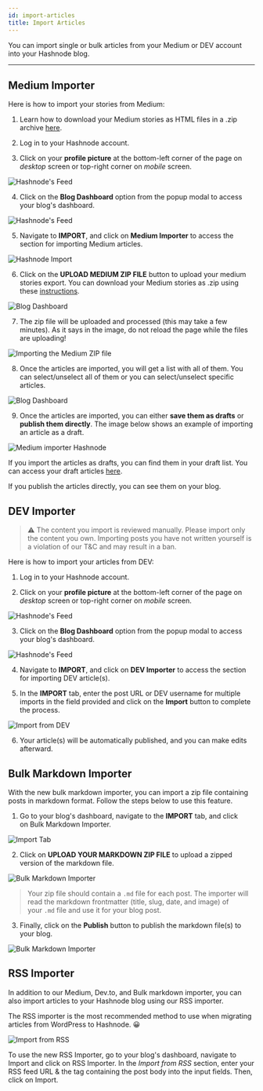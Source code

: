 ```yaml
---
id: import-articles
title: Import Articles
---
```


You can import single or bulk articles from your Medium or DEV account into your Hashnode blog.

---

## Medium Importer

Here is how to import your stories from Medium:

1. Learn how to download your Medium stories as HTML files in a .zip archive [here](https://help.medium.com/hc/en-us/articles/115004745787-Download-your-information).

2. Log in to your Hashnode account.

3. Click on your **profile picture** at the bottom-left corner of the page on *desktop* screen or top-right corner on *mobile* screen.

![Hashnode's Feed](https://cdn.hashnode.com/res/hashnode/image/upload/v1616492775188/7u9FsH_We.png?auto=compress)

4. Click on the **Blog Dashboard** option from the popup modal to access your blog's dashboard.

![Hashnode's Feed](https://cdn.hashnode.com/res/hashnode/image/upload/v1616495148429/anxbO8ZqM.png?auto=compress)

5. Navigate to **IMPORT**, and click on **Medium Importer** to access the section for importing Medium articles.

![Hashnode Import](https://cdn.hashnode.com/res/hashnode/image/upload/v1627377600538/5Ax6vSKbt.png?auto=compress)

6. Click on the **UPLOAD MEDIUM ZIP FILE** button to upload your medium stories export. You can download your Medium stories as .zip using these [instructions](https://help.medium.com/hc/en-us/articles/115004745787-Download-your-information). 

![Blog Dashboard](https://cdn.hashnode.com/res/hashnode/image/upload/v1627374095978/Z3E3FZK3W.png?auto=compress)

7. The zip file will be uploaded and processed (this may take a few minutes). As it says in the image, do not reload the page while the files are uploading!

![Importing the Medium ZIP file](https://cdn.hashnode.com/res/hashnode/image/upload/v1627286474500/Y-mnVB1e4.png)

8. Once the articles are imported, you will get a list with all of them. You can select/unselect all of them or you can select/unselect specific articles.

![Blog Dashboard](https://cdn.hashnode.com/res/hashnode/image/upload/v1627286763041/LlSOuxLP9.png?auto=compress)

9. Once the articles are imported, you can either **save them as drafts** or **publish them directly**. The image below shows an example of importing an article as a draft.

![Medium importer Hashnode](https://cdn.hashnode.com/res/hashnode/image/upload/v1627287043740/YPC72iLhu.png?auto=compress)

If you import the articles as drafts, you can find them in your draft list. You can access your draft articles [here](https://hashnode.com/drafts).

If you publish the articles directly, you can see them on your blog.

## DEV Importer

> ⚠️ The content you import is reviewed manually. Please import only the content you own. Importing posts you have not written yourself is a violation of our T&C and may result in a ban.

Here is how to import your articles from DEV:

1. Log in to your Hashnode account.

2. Click on your **profile picture** at the bottom-left corner of the page on *desktop* screen or top-right corner on *mobile* screen.

![Hashnode's Feed](https://cdn.hashnode.com/res/hashnode/image/upload/v1616492775188/7u9FsH_We.png?auto=compress)

3. Click on the **Blog Dashboard** option from the popup modal to access your blog's dashboard.

![Hashnode's Feed](https://cdn.hashnode.com/res/hashnode/image/upload/v1616495148429/anxbO8ZqM.png?auto=compress)

4. Navigate to **IMPORT**, and click on **DEV Importer** to access the section for importing DEV article(s). 

5. In the **IMPORT** tab, enter the post URL or DEV username for multiple imports in the field provided and click on the **Import** button to complete the process.

![Import from DEV](https://cdn.hashnode.com/res/hashnode/image/upload/v1611058663876/MWFXkPUUB.png?auto=compress)

6. Your article(s) will be automatically published, and you can make edits afterward.

## Bulk Markdown Importer

With the new bulk markdown importer, you can import a zip file containing posts in markdown format. Follow the steps below to use this feature.

1. Go to your blog's dashboard, navigate to the **IMPORT** tab, and click on Bulk Markdown Importer.

![Import Tab](https://cdn.hashnode.com/res/hashnode/image/upload/v1616574938413/Rjzr672Zq.png?auto=compress)

2. Click on **UPLOAD YOUR MARKDOWN ZIP FILE** to upload a zipped version of the markdown file.

![Bulk Markdown Importer](https://cdn.hashnode.com/res/hashnode/image/upload/v1608287438623/7960gsZzq.png)

> Your zip file should contain a `.md` file for each post. The importer will read the markdown frontmatter (title, slug, date, and image) of your `.md` file and use it for your blog post.

3. Finally, click on the **Publish** button to publish the markdown file(s) to your blog.

![Bulk Markdown Importer](https://cdn.hashnode.com/res/hashnode/image/upload/v1608288165414/nWUcJCZmG.png)

## RSS Importer

In addition to our Medium, Dev.to, and Bulk markdown importer, you can also import articles to your Hashnode blog using our RSS importer. 

The RSS importer is the most recommended method to use when migrating articles from WordPress to Hashnode. 😀

![Import from RSS](https://cdn.hashnode.com/res/hashnode/image/upload/v1616158000163/BAjfQAck9.png?auto=compress)

To use the new RSS Importer, go to your blog's dashboard, navigate to Import and click on RSS Importer. In the *Import from RSS* section, enter your RSS feed URL & the tag containing the post body into the input fields. Then, click on Import.